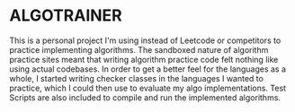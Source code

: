 # ALGOTRAINER

This is a personal project I'm using instead of Leetcode or competitors to practice implementing algorithms. The sandboxed nature of algorithm practice sites meant that writing algorithm practice code felt nothing like using actual codebases. In order to get a better feel for the languages as a whole, I started writing checker classes in the languages I wanted to practice, which I could then use to evaluate my algo implementations. Test Scripts are also included to compile and run the implemented algorithms. 
